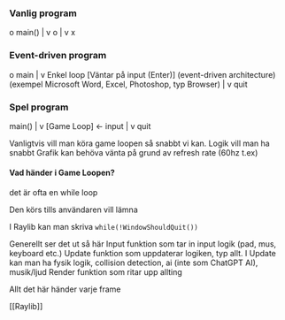 ### Vanlig program

o main()
|
v
o
|
v
x

### Event-driven program

o main
|
v
Enkel loop [Väntar på input (Enter)] (event-driven architecture) (exempel Microsoft Word, Excel, Photoshop, typ Browser)
|
v
quit

### Spel program

main()
|
v
[Game Loop] <- input
|
v
quit

Vanligtvis vill man köra game loopen så snabbt vi kan.
Logik vill man ha snabbt
Grafik kan behöva vänta på grund av refresh rate (60hz t.ex)

#### Vad händer i Game Loopen?

det är ofta en while loop

Den körs tills användaren vill lämna

I Raylib kan man skriva ``while(!WindowShouldQuit())``

Generellt ser det ut så här
Input funktion som tar in input logik (pad, mus, keyboard etc.)
Update funktion som uppdaterar logiken, typ allt.
	I Update kan man ha fysik logik, collision detection, ai (inte som ChatGPT AI), musik/ljud
Render funktion som ritar upp allting

Allt det här händer varje frame

[[Raylib]] 
